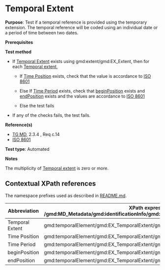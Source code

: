 # Temporal Extent

**Purpose**: Test if a temporal reference is provided using the temporary extension. The temporal reference will be coded using an individual date or a period of time between two dates.

**Prerequisites**

**Test method**

* If [Temporal Extent](#temporalExtent) exists using gmd:extent/gmd:EX_Extent, then for each [Temporal extent](#temporalExtent),

    * If [Time Position](#individual) exists, check that the value is accordance to [ISO 8601](http://inspire.ec.europa.eu/id/ats/metadata/2.0/common/README#ref_ISO_8601)

    * Else If [Time Period](#period) exists, check that [beginPosition](#beginPosition) exists and [endPosition](#endPosition) exists and the values are accordance to [ISO 8601](http://inspire.ec.europa.eu/id/ats/metadata/2.0/common/README#ref_ISO_8601)

    * Else the test fails

* If any of the checks fails, the test fails.

**Reference(s)**	 

* [TG MD](./README.md#ref_TG_MD), 2.3.4 , Req c.14
* [ISO 8601](./README.md#ref_ISO_8601)


**Test type**: Automated

**Notes**

The multiplicity of [Temporal extent](#temporalExtent) is zero or more.

## Contextual XPath references

The namespace prefixes used as described in [README.md](./README.md#namespaces).

Abbreviation                                   |  XPath expression (relative to /gmd:MD_Metadata/gmd:identificationInfo/gmd:MD_DataIdentification/gmd:extent/gmd:EX_Extent)
-----------------------------------------------| -------------------------------------------------------------------------
<a name="temporalExtent"></a> Temporal Extent | gmd:temporalElement/gmd:EX_TemporalExtent/gmd:extent
<a name="individual"></a> Time Position | gmd:temporalElement/gmd:EX_TemporalExtent/gmd:extent/gml:TimeInstant/gml:timePosition 
<a name="period"></a> Time Period | gmd:temporalElement/gmd:EX_TemporalExtent/gmd:extent/gml:TimePeriod
<a name="beginPosition"></a> beginPosition | gmd:temporalElement/gmd:EX_TemporalExtent/gmd:extent/gml:TimePeriod/gml:beginPosition
<a name="endPosition"></a> endPosition | gmd:temporalElement/gmd:EX_TemporalExtent/gmd:extent/gml:TimePeriod/gml:endPosition